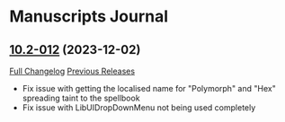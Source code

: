 # Manuscripts Journal

## [10.2-012](https://github.com/TLDRMissions/ManuscriptsJournal/tree/10.2-012) (2023-12-02)
[Full Changelog](https://github.com/TLDRMissions/ManuscriptsJournal/compare/10.2-011...10.2-012) [Previous Releases](https://github.com/TLDRMissions/ManuscriptsJournal/releases)

- Fix issue with getting the localised name for "Polymorph" and "Hex" spreading taint to the spellbook  
- Fix issue with LibUIDropDownMenu not being used completely  
